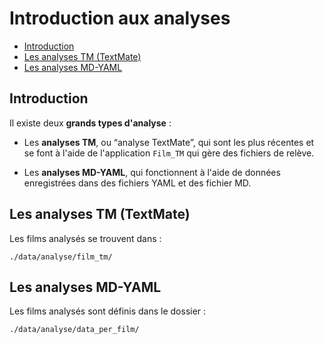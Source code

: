 # Introduction aux analyses

* [Introduction](#introductionauxanalyses)
* [Les analyses TM (TextMate)](#lesanalysestm)
* [Les analyses MD-YAML](#lesanalysemdyamla)

<a name='introductionauxanalyses'></a>

## Introduction

Il existe deux **grands types d'analyse** :

* Les **analyses TM**, ou “analyse TextMate”, qui sont les plus récentes et se font à l'aide de l'application `Film_TM` qui gère des fichiers de relève.

* Les **analyses MD-YAML**, qui fonctionnent à l'aide de données enregistrées dans des fichiers YAML et des fichier MD.

<a name='lesanalysestm'></a>

## Les analyses TM (TextMate)

<a name='lesanalysemdyamla'></a>

Les films analysés se trouvent dans :

    ./data/analyse/film_tm/

## Les analyses MD-YAML

Les films analysés sont définis dans le dossier :

    ./data/analyse/data_per_film/
